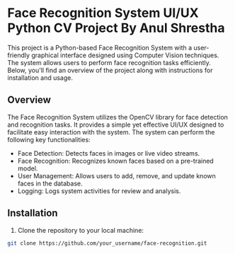 # Face Recognition System UI/UX Python CV Project By Anul Shrestha

This project is a Python-based Face Recognition System with a user-friendly graphical interface designed using Computer Vision techniques. The system allows users to perform face recognition tasks efficiently. Below, you'll find an overview of the project along with instructions for installation and usage.

## Overview

The Face Recognition System utilizes the OpenCV library for face detection and recognition tasks. It provides a simple yet effective UI/UX designed to facilitate easy interaction with the system. The system can perform the following key functionalities:

- Face Detection: Detects faces in images or live video streams.
- Face Recognition: Recognizes known faces based on a pre-trained model.
- User Management: Allows users to add, remove, and update known faces in the database.
- Logging: Logs system activities for review and analysis.

## Installation

1. Clone the repository to your local machine:

```bash
git clone https://github.com/your_username/face-recognition.git


